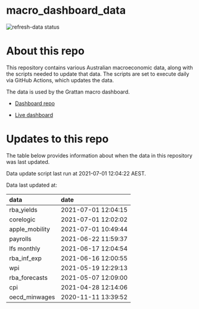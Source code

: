 
<!-- README.md is generated from README.Rmd. Please edit that file -->

# macro\_dashboard\_data

<!-- badges: start -->

![refresh-data
status](https://github.com/grattan/macro_dashboard_data/workflows/refresh-data/badge.svg)

<!-- badges: end -->

# About this repo

This repository contains various Australian macroeconomic data, along
with the scripts needed to update that data. The scripts are set to
execute daily via GitHub Actions, which updates the data.

The data is used by the Grattan macro dashboard.

  - [Dashboard repo](https://github.com/grattan/macrodashboard)

  - [Live dashboard](https://mattcowgill.shinyapps.io/macrodashboard/)

# Updates to this repo

The table below provides information about when the data in this
repository was last updated.

Data update script last run at 2021-07-01 12:04:22 AEST.

Data last updated at:

| data            | date                |
| :-------------- | :------------------ |
| rba\_yields     | 2021-07-01 12:04:15 |
| corelogic       | 2021-07-01 12:02:02 |
| apple\_mobility | 2021-07-01 10:49:44 |
| payrolls        | 2021-06-22 11:59:37 |
| lfs monthly     | 2021-06-17 12:04:54 |
| rba\_inf\_exp   | 2021-06-16 12:00:55 |
| wpi             | 2021-05-19 12:29:13 |
| rba\_forecasts  | 2021-05-07 12:09:00 |
| cpi             | 2021-04-28 12:14:06 |
| oecd\_minwages  | 2020-11-11 13:39:52 |
